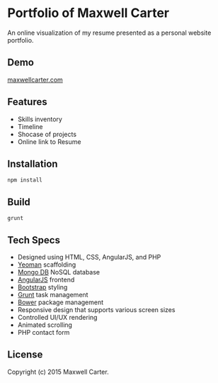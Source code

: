# Portfolio of Maxwell Carter

An online visualization of my resume presented as a personal website portfolio.

## Demo

[maxwellcarter.com](http://maxwellcarter.com)

## Features

* Skills inventory
* Timeline
* Shocase of projects
* Online link to Resume


## Installation

```
npm install
```

## Build

```
grunt
```

## Tech Specs

* Designed using HTML, CSS, AngularJS, and PHP
* [Yeoman](http://yeoman.io/) scaffolding
* [Mongo DB](https://www.mongodb.org/) NoSQL database
* [AngularJS](https://angularjs.org/) frontend
* [Bootstrap](http://getbootstrap.com/) styling
* [Grunt](http://gruntjs.com/) task management 
* [Bower](http://bower.io/) package management
* Responsive design that supports various screen sizes
* Controlled UI/UX rendering
* Animated scrolling
* PHP contact form

## License 

Copyright (c) 2015 Maxwell Carter.